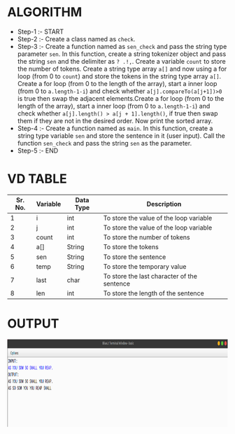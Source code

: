 # ALGORITHM

- Step-1 :- START
- Step-2 :- Create a class named as `check`.
- Step-3 :- Create a function named as `sen_check` and pass the string type parameter `sen`. In this function, create a string tokenizer object and pass the string `sen` and the delimiter as `? .!,`. Create a variable `count` to store the number of tokens. Create a string type array `a[]` and now using a for loop (from 0 to `count`) and store the tokens in the string type array `a[]`. Create a for loop (from 0 to the length of the array), start a inner loop (from 0 to `a.length-1-i`) and check whether `a[j].compareTo(a[j+1])>0` is true then swap the adjacent elements.Create a for loop (from 0 to the length of the array), start a inner loop (from 0 to `a.length-1-i`) and check whether `a[j].length() > a[j + 1].length()`, if true then swap them if they are not in the desired order. Now print the sorted array.
- Step-4 :- Create a function named as `main`. In this function, create a string type variable `sen` and store the sentence in it (user input). Call the function `sen_check` and pass the string `sen` as the parameter.
- Step-5 :- END

# VD TABLE

| Sr. No. | Variable | Data Type | Description |
| --- | --- | --- | --- |
| 1 | i | int | To store the value of the loop variable |
| 2 | j | int | To store the value of the loop variable |
| 3 | count | int | To store the number of tokens |
| 4 | a[] | String | To store the tokens |
| 5 | sen | String | To store the sentence |
| 6 | temp | String | To store the temporary value |
| 7 | last | char | To store the last character of the sentence |
| 8 | len | int | To store the length of the sentence |

# OUTPUT

<p align="center">
<img width="920" height="200" alt="output" src="output.png">
</p>

